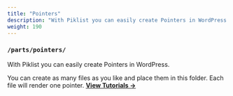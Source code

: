 ```yaml
---
title: "Pointers"
description: "With Piklist you can easily create Pointers in WordPress."
weight: 190
---
```


### `/parts/pointers/`

With Piklist you can easily create Pointers in WordPress.

You can create as many files as you like and place them in this folder. Each file will render one pointer.
**[View Tutorials &rightarrow;](/tutorials/pointers/)**
